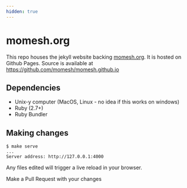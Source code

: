 ```yaml
---
hidden: true
---
```

# momesh.org

This repo houses the jekyll website backing [momesh.org](https://momesh.org). It is hosted on Github Pages. Source is available at https://github.com/momesh/momesh.github.io

## Dependencies

- Unix-y computer (MacOS, Linux - no idea if this works on windows)
- Ruby (2.7+)
- Ruby Bundler

## Making changes


```
$ make serve
...
Server address: http://127.0.0.1:4000
```

Any files edited will trigger a live reload in your browser.

Make a Pull Request with your changes
